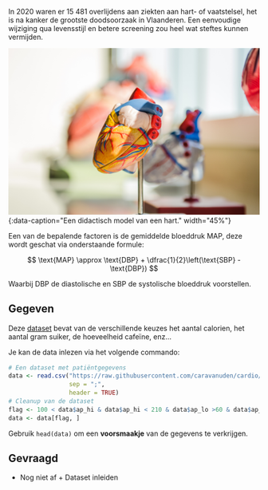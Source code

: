 In 2020 waren er 15 481 overlijdens aan ziekten aan hart- of vaatstelsel, het is na kanker de grootste doodsoorzaak in Vlaanderen. Een eenvoudige wijziging qua levensstijl en betere screening zou heel wat steftes kunnen vermijden.

![Een didactisch model van een hart.](media/jesse-orrico.jpg "Foto door Jesse Orrico op Unsplash."){:data-caption="Een didactisch model van een hart." width="45%"}

Een van de bepalende factoren is de gemiddelde bloeddruk MAP, deze wordt geschat via onderstaande formule:

$$
    \text{MAP} \approx \text{DBP} + \dfrac{1}{2}\left(\text{SBP} - \text{DBP})
$$

Waarbij DBP de diastolische en SBP de systolische bloeddruk voorstellen.

## Gegeven

Deze <a href="https://github.com/rfordatascience/tidytuesday/blob/master/data/2021/2021-12-21/starbucks.csv" target="_blank">dataset</a> bevat van de verschillende keuzes het aantal calorien, het aantal gram suiker, de hoeveelheid cafeïne, enz...

Je kan de data inlezen via het volgende commando:

```R
# Een dataset met patiëntgegevens
data <- read.csv("https://raw.githubusercontent.com/caravanuden/cardio/master/cardio_train.csv",
                 sep = ";",
                 header = TRUE)
# Cleanup van de dataset
flag <- 100 < data$ap_hi & data$ap_hi < 210 & data$ap_lo >60 & data$ap_lo < 1
data <- data[flag, ]
```

Gebruik `head(data)` om een **voorsmaakje** van de gegevens te verkrijgen.

## Gevraagd

- Nog niet af + Dataset inleiden